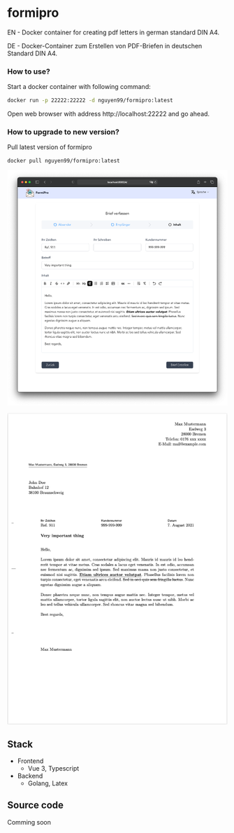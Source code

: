 # formipro

EN - Docker container for creating pdf letters in german standard DIN A4.

DE - Docker-Container zum Erstellen von PDF-Briefen in deutschen Standard DIN A4.

### How to use?

Start a docker container with following command:

```bash
docker run -p 22222:22222 -d nguyen99/formipro:latest
```

Open web browser with address http://localhost:22222 and go ahead.

### How to upgrade to new version?

Pull latest version of formipro

```bash
docker pull nguyen99/formipro:latest
```

![formipro screenshot](formipro.png "formipro")

![DIN A4 Letter](DINA4Letter.png "DIN A4 Letter")

## Stack

+ Frontend
  + Vue 3, Typescript
+ Backend
  + Golang, Latex

## Source code

Comming soon
